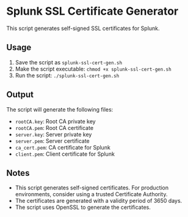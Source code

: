 # Splunk SSL Certificate Generator
This script generates self-signed SSL certificates for Splunk.

## Usage
1. Save the script as `splunk-ssl-cert-gen.sh`
2. Make the script executable: `chmod +x splunk-ssl-cert-gen.sh`
3. Run the script: `./splunk-ssl-cert-gen.sh`

## Output
The script will generate the following files:
- `rootCA.key`: Root CA private key
- `rootCA.pem`: Root CA certificate
- `server.key`: Server private key
- `server.pem`: Server certificate
- `ca_cert.pem`: CA certificate for Splunk
- `client.pem`: Client certificate for Splunk

## Notes
- This script generates self-signed certificates. For production environments, consider using a trusted Certificate Authority.
- The certificates are generated with a validity period of 3650 days.
- The script uses OpenSSL to generate the certificates.
